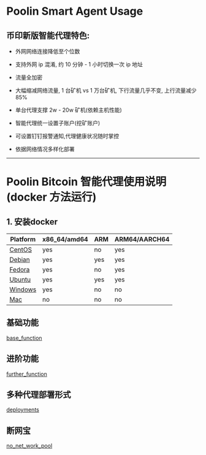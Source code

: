 # Poolin Smart Agent Usage

## 币印新版智能代理特色:
- 外网网络连接降低至个位数

- 支持外网 ip 混淆, 约 10 分钟 - 1 小时切换一次 ip 地址

- 流量全加密

- 大幅缩减网络流量, 1 台矿机 vs 1 万台矿机, 下行流量几乎不变, 上行流量减少 85%

- 单台代理支撑 2w - 20w 矿机(依赖主机性能)

- 智能代理统一设置子账户(挖矿账户)

- 可设置钉钉报警通知,代理健康状况随时掌控

- 依据网络情况多样化部署
---


# Poolin Bitcoin 智能代理使用说明 (docker 方法运行)


## 1. 安装docker
|Platform|x86_64/amd64|ARM|ARM64/AARCH64|
|---|---|---|---|
|[CentOS](https://docs.docker.com/install/linux/docker-ce/centos/)|yes|no|yes|
|[Debian](https://docs.docker.com/install/linux/docker-ce/debian/)|yes|yes|yes|
|[Fedora](https://docs.docker.com/install/linux/docker-ce/fedora/)|yes|no|yes|
|[Ubuntu](https://docs.docker.com/install/linux/docker-ce/ubuntu/)|yes|yes|yes| 
|[Windows](https://docs.docker.com/docker-for-windows/install/)|yes | no | no |
|[Mac](https://docs.docker.com/docker-for-mac/install/) | no | no | no |

## 基础功能
[base_function](https://github.com/iblockin/Poolin-SmartAgentExplan/tree/master/base_function)
## 进阶功能
[further_function](https://github.com/iblockin/Poolin-SmartAgentExplan/tree/master/further_functions)

## 多种代理部署形式
[deployments](https://github.com/iblockin/Poolin-SmartAgentExplan/tree/master/deployments)
## 断网宝
[no_net_work_pool](https://github.com/iblockin/Poolin-SmartAgentExplan/tree/master/no_nework_pool)